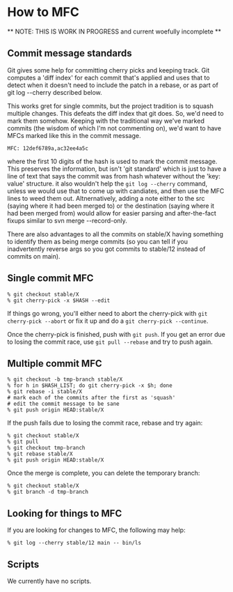 # How to MFC

** NOTE: THIS IS WORK IN PROGRESS and current woefully incomplete **

## Commit message standards

Git gives some help for committing cherry picks and keeping track. Git computes a 'diff index' for each commit that's applied and uses that to detect when it
doesn't need to include the patch in a rebase, or as part of git log --cherry described below.

This works gret for single commits, but the project tradition is to squash multiple changes.
This defeats the diff index that git does. So, we'd need to mark them somehow. Keeping with
the traditional way we've marked commits (the wisdom of which I'm not commenting on), we'd
want to have MFCs marked like this in the commit message.
```
MFC: 12def6789a,ac32ee4a5c
```
where the first 10 digits of the hash is used to mark the commit message. This preserves the information,
but isn't 'git standard' which is just to have a line of text that says the commit was from hash
whatever without the 'key: value' structure. it also wouldn't help the `git log --cherry` command, unless
we would use that to come up with candiates, and then use the MFC lines to weed them out.
Altnernatively, adding a note either to the src (saying where it had been merged to) or the destination
(saying where it had been merged from) would allow for easier parsing and after-the-fact fixups
similar to svn merge --record-only.

There are also advantages to all the commits on stable/X having something to identify them as
being merge commits (so you can tell if you inadvertently reverse args so you got commits to stable/12
instead of commits on main).

## Single commit MFC

```
% git checkout stable/X
% git cherry-pick -x $HASH --edit
```

If things go wrong, you'll either need to abort the cherry-pick with `git cherry-pick --abort` or fix it
up and do a `git cherry-pick --continue`.

Once the cherry-pick is finished, push with `git push`.  If you get an error due to losing the commit race,
use `git pull --rebase` and try to push again.

## Multiple commit MFC

```
% git checkout -b tmp-branch stable/X
% for h in $HASH_LIST; do git cherry-pick -x $h; done
% git rebase -i stable/X
# mark each of the commits after the first as 'squash'
# edit the commit message to be sane
% git push origin HEAD:stable/X
```

If the push fails due to losing the commit race, rebase and try again:

```
% git checkout stable/X
% git pull
% git checkout tmp-branch
% git rebase stable/X
% git push origin HEAD:stable/X
```

Once the merge is complete, you can delete the temporary branch:

```
% git checkout stable/X
% git branch -d tmp-branch
```

## Looking for things to MFC

If you are looking for changes to MFC, the following may help:
```
% git log --cherry stable/12 main -- bin/ls
```

## Scripts

We currently have no scripts.
